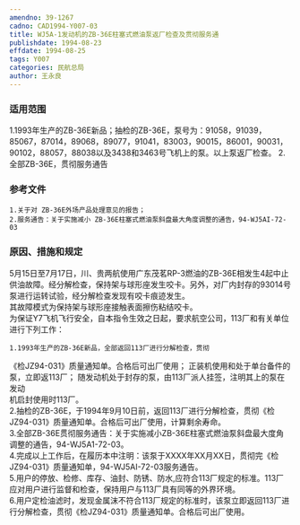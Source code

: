 ```yaml
---
amendno: 39-1267  
cadno: CAD1994-Y007-03  
title: WJ5A-1发动机的ZB-36E柱塞式燃油泵返厂检查及贯彻服务通  
publishdate: 1994-08-23  
effdate: 1994-08-25  
tags: Y007  
categories: 民航总局  
author: 王永良  
---
```

  
### 适用范围  
1.1993年生产的ZB-36E新品；抽检的ZB-36E，泵号为：91058，91039，85067，87014，89068，89077，91041，83003，90015，86001，90031，90102，88057，88038以及3438和3463号飞机上的泵。以上泵返厂检查。
2.全部ZB-36E，贯彻服务通告  
  
<!--more-->  
### 参考文件  
    1.关于对 ZB-36E外场产品处理意见的报告；  
    2.服务通告：关于实施减小 ZB-36E柱塞式燃油泵斜盘最大角度调整的通告，94-WJ5AI-72-03  
  
### 原因、措施和规定  
5月15日至7月17日，川、贵两航使用广东茂茗RP-3燃油的ZB-36E相发生4起中止供油故障。经分解检查，保持架与球形座发生咬卡。另外，对厂内封存的93014号泵进行运转试验，经分解检查发现有咬卡痕迹发生。  
    其故障模式为保持架与球形座接触表面擦伤粘结咬卡。  
    为保证Y7飞机飞行安全，自本指令生效之日起，要求航空公司，113厂和有关单位进行下列工作：  
  
    1.1993年生产的ZB-36E新品，全部返回113厂进行分解检查，贯彻  
《检JZ94-031》质量通知单。合格后可出厂使用；     正装机使用和处于单台备件的泵，立即返113厂；     随发动机处于封存的泵，由113厂派人挂签，注明其上的泵在发动  
机启封使用时113厂。  
    2.抽检的ZB-36E，于1994年9月10日前，返回113厂进行分解检查，贯彻《检JZ94-031》质量通知单。合格后可出厂使用，计算剩余寿命。  
    3.全部ZB-36E贯彻服务通告：关于实施减小ZB-36E柱塞式燃油泵斜盘最大度角调整的通告，94-WJ5A1-72-03。  
    4.完成以上工作后，在履历本中注明：该泵于XXXX年XX月XX日，贯彻完《检JZ94-031》质量通知单，94-WJ5AI-72-03服务通告。  
    5.用户的停放、检修、库存、油封、防锈、防水,应符合113厂规定的标准。113厂应对用户进行监督和检查，保持用户与113厂具有同等的外界环境。  
    6.用户定检油滤时，发现金属沫不符合113厂规定的标准时，该泵立即返回113厂进行分解检查，贯彻《检JZ94-031》质量通知单。合格后可出厂使用。  
  
